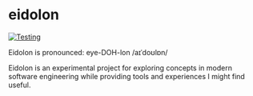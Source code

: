# eidolon

[![Testing](https://github.com/CodeCraft-Dispatch/eidolon/actions/workflows/ci.yml/badge.svg)](https://github.com/CodeCraft-Dispatch/eidolon/actions/workflows/ci.yml)

Eidolon is pronounced:
eye-DOH-lon /aɪˈdoʊlɒn/

Eidolon is an experimental project for exploring concepts in modern software engineering while providing tools and experiences I might find useful.
